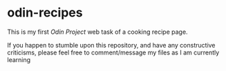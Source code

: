 # odin-recipes

This is my first <em>Odin Project</em> web task of a cooking recipe page.

If you happen to stumble upon this repository, and have any constructive criticisms, please feel free to comment/message my files as I am currently learning
